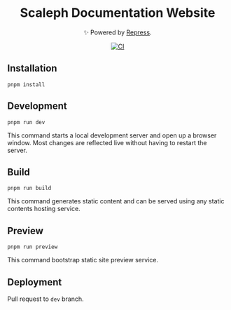 <div align="center">


# Scaleph Documentation Website

✨ Powered by [Repress](https://rspress.dev/).

[![CI](https://github.com/flowerfine/scaleph-repress-site/actions/workflows/ci.yml/badge.svg)](https://github.com/flowerfine/scaleph-repress-site/actions/workflows/ci.yml)

</div>

## Installation

```console
pnpm install
```

## Development

```console
pnpm run dev
```

This command starts a local development server and open up a browser window. Most changes are reflected live without having to restart the server.

## Build

```console
pnpm run build
```

This command generates static content and can be served using any static contents hosting service.

## Preview

```console
pnpm run preview
```

This command bootstrap static site preview service.

## Deployment

Pull request to `dev` branch.
